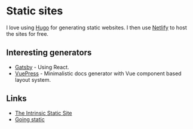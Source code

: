 # Static sites
I love using [Hugo](hugo.md) for generating static websites. I then use [Netlify](https://www.netlify.com/) to host the sites for free.

## Interesting generators
- [Gatsby](https://github.com/gatsbyjs/gatsby) - Using React.
- [VuePress](https://github.com/vuejs/vuepress) - Minimalistic docs generator with Vue component based layout system.

## Links
- [The Intrinsic Static Site](https://brandur.org/aws-intrinsic-static)
- [Going static](https://brandur.org/fragments/going-static)